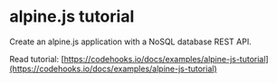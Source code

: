 # alpine.js tutorial

Create an alpine.js application with a NoSQL database REST API.

Read tutorial: [https://codehooks.io/docs/examples/alpine-js-tutorial](https://codehooks.io/docs/examples/alpine-js-tutorial)

